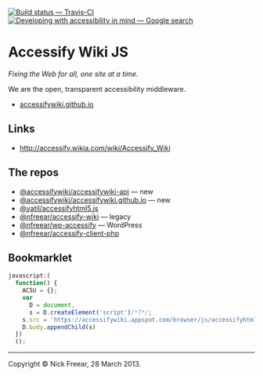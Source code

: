 
[![Build status — Travis-CI][travis-icon]][travis]
[![Developing with accessibility in mind — Google search][a11y-icon]][a11y-search]

# Accessify Wiki JS

_Fixing the Web for all, one site at a time._

We are the open, transparent accessibility middleware.

 * [accessifywiki.github.io][w]

## Links

 * http://accessify.wikia.com/wiki/Accessify_Wiki

## The repos

 * [@accessifywiki/accessifywiki-api][] — new
 * [@accessifywiki/accessifywiki.github.io][] — new
 * [@yatil/accessifyhtml5.js][]
 * [@nfreear/accessify-wiki][] — legacy
 * [@nfreear/wp-accessify][] — WordPress
 * [@nfreear/accessify-client-php][]


## Bookmarklet

```js
javascript:(
  function() {
    AC5U = {};
    var
      D = document,
      s = D.createElement('script')/*T*/;
    s.src = 'https://accessifywiki.appspot.com/browser/js/accessifyhtml5-marklet.js?x=' + (Math.random());
    D.body.appendChild(s)
  })
  ();
```

---
Copyright © Nick Freear, 28 March 2013.


[w]: https://accessifywiki.github.io/

[gpl]: https://gnu.org/licenses/gpl-3.0.en.html "License: GNU General Public License [GPL-3.0+]"
[travis]: https://travis-ci.org/accessifywiki/accessifywiki-js
[travis-icon]: https://travis-ci.org/accessifywiki/accessifywiki-js.svg
[a11y-icon]:   https://img.shields.io/badge/accessibility-in_mind-orange.svg
    "'Designing & developing with accessibility in mind' — search..."
[webaim]: http://webaim.org/
[w3c]:  https://w3.org/wiki/Accessibility_basics
[a11y-search]: https://google.com/search?q=Web+accessibility+primer,+in+mind

[@accessifywiki/accessifywiki-api]: https://github.com/accessifywiki/accessifywiki-api
    "New PHP/Slim-based service — Google App Engine"
[@accessifywiki/accessifywiki.github.io]: https://github.com/accessifywiki/accessifywiki.github.io
    "Accessibility fix repo. — Jekyll/GitHub Pages"
[@yatil/accessifyhtml5.js]: https://github.com/yatil/accessifyhtml5.js
[@nfreear/accessify-wiki]: https://github.com/nfreear/accessify-wiki
    "Legacy Python/webapp2-based service — Google App Engine"
[@nfreear/wp-accessify]: https://github.com/nfreear/wp-accessify "WordPress plugin"
[@nfreear/accessify-client-php]: https://github.com/nfreear/accessify-client-php "PHP client library"

